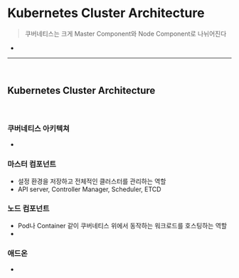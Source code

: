 # Kubernetes Cluster Architecture
> 쿠버네티스는 크게 Master Component와 Node Component로 나뉘어진다
* 

<hr>
<br>

## Kubernetes Cluster Architecture

#### 
<br>

### 쿠버네티스 아키텍쳐
* 

### 마스터 컴포넌트
* 설정 환경을 저장하고 전체적인 클러스터를 관리하는 역할
* API server, Controller Manager, Scheduler, ETCD
### 노드 컴포넌트
* Pod나 Container 같이 쿠버네티스 위에서 동작하는 워크로드를 호스팅하는 역할
* 

### 애드온
* 
